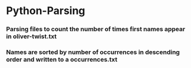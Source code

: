 # Python-Parsing
### Parsing files to count the number of times first names appear in oliver-twist.txt
### Names are sorted by number of occurrences in descending order and written to a occurrences.txt
